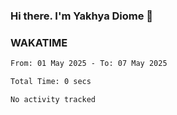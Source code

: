 ### Hi there. I'm Yakhya Diome 👋

### WAKATIME
<!--START_SECTION:waka-->

```txt
From: 01 May 2025 - To: 07 May 2025

Total Time: 0 secs

No activity tracked
```

<!--END_SECTION:waka-->
